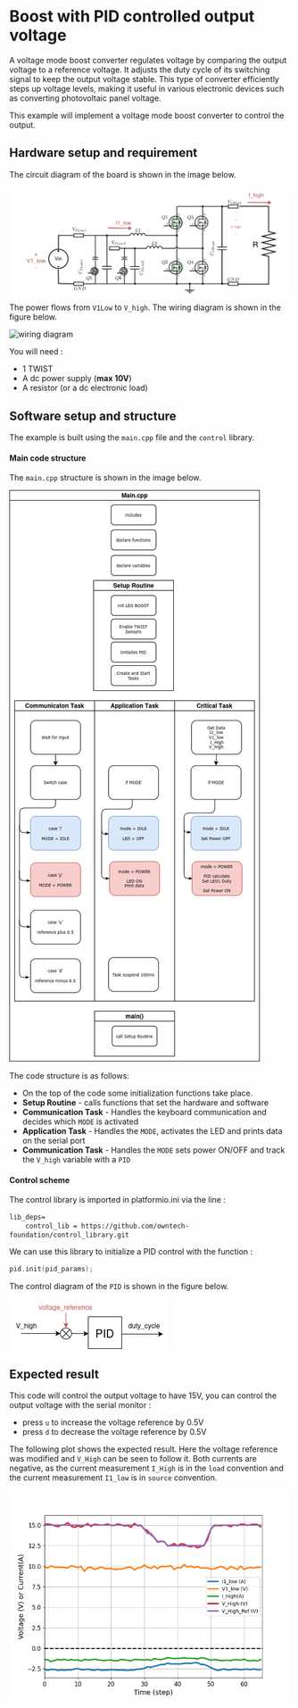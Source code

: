 # Boost with PID controlled output voltage

A voltage mode boost converter regulates voltage by comparing the output voltage to a reference voltage. It adjusts the duty cycle of its switching signal to keep the output voltage stable. This type of converter efficiently steps up voltage levels, making it useful in various electronic devices such as converting photovoltaic panel voltage.

This example will implement a voltage mode boost converter to control the output.


## Hardware setup and requirement

The circuit diagram of the board is shown in the image below.

![circuit diagram](Image/circuit_diagram.png)


The power flows from `V1Low` to `V_high`. The wiring diagram is shown in the figure below.


![wiring diagram](Image/boost_m.png)

You will need :
- 1 TWIST
- A dc power supply (**max 10V**)
- A resistor (or a dc electronic load)

## Software setup and structure

The example is built using the `main.cpp` file and the `control` library.

#### Main code structure

The `main.cpp` structure is shown in the image below.

![Code structure](Image/main_structure.png)

The code structure is as follows:
- On the top of the code some initialization functions take place.
- **Setup Routine** - calls functions that set the hardware and software
- **Communication Task** - Handles the keyboard communication and decides which `MODE` is activated
- **Application Task** - Handles the `MODE`, activates the LED and prints data on the serial port 
- **Communication Task** - Handles the `MODE` sets power ON/OFF and track the `V_high` variable with a `PID`

#### Control scheme

The control library is imported in platformio.ini via the line :

```
lib_deps=
    control_lib = https://github.com/owntech-foundation/control_library.git
```

We can use this library to initialize a PID control with the function :

```cpp
pid.init(pid_params);
```

The control diagram of the `PID` is shown in the figure below.

![Control diagram](Image/control_diagram.png)


## Expected result

This code will control the output voltage to have 15V, you can control the output voltage with the serial monitor :

- press `u` to increase the voltage reference by 0.5V
- press `d` to decrease the voltage reference by 0.5V

The following plot shows the expected result. Here the voltage reference was modified and `V_High` can be seen to follow it. 
Both currents are negative, as the current measurement `I_High` is in the `load` convention and the current measurement `I1_low` is in `source` convention.  

![Expected result](Image/result_plot.png)

